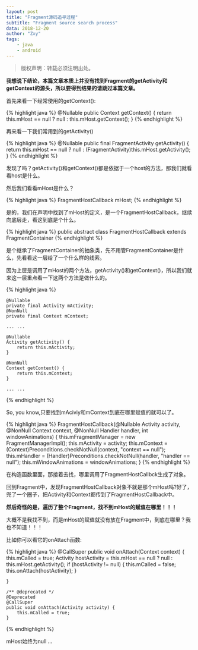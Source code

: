 ```yaml
---
layout: post
title: "Fragment源码追寻过程"
subtitle: "Fragment source search process"
data: 2018-12-20
author: "Zxy"
tags:
    - java
    - android
---
```


> 版权声明：转载必须注明出处。

**我想说下结论，本篇文章本质上并没有找到Fragment的getActivity和getContext的源头，所以要得到结果的请跳过本篇文章。**

首先来看一下经常使用的getContext():

{% highlight java %}
@Nullable
    public Context getContext() {
        return this.mHost == null ? null : this.mHost.getContext();
    }
{% endhighlight %}

再来看一下我们常用到的getActivity()

{% highlight java %}
@Nullable
    public final FragmentActivity getActivity() {
        return this.mHost == null ? null : (FragmentActivity)this.mHost.getActivity();
    }
{% endhighlight %}

发现了吗？getActivity()和getContext()都是依据于一个host的方法，那我们就看看host是什么。

然后我们看看mHost是什么？

{% highlight java %}
FragmentHostCallback mHost;
{% endhighlight %}

是的，我们在声明中找到了mHost的定义，是一个FragmentHostCallback，继续向底层走，看这到底是个什么。

{% highlight java %}
public abstract class FragmentHostCallback<E> extends FragmentContainer
{% endhighlight %}

是个继承了FragmentContainer的抽象类，先不用管FragmentContainer是什么，先看看这一层给了一个什么样的线索。

因为上层是调用了mHost的两个方法，getActivity()和getContext()，所以我们就来这一层重点看一下这两个方法是做什么的。

{% highlight java %}

    @Nullable
    private final Activity mActivity;
    @NonNull
    private final Context mContext;
	
	... ...

    @Nullable
    Activity getActivity() {
        return this.mActivity;
    }

    @NonNull
    Context getContext() {
        return this.mContext;
    }

	... ... 
{% endhighlight %}

So, you know,只要找到mAciviy和mContext到底在哪里赋值的就可以了。

{% highlight java %}
    FragmentHostCallback(@Nullable Activity activity, @NonNull Context context, @NonNull Handler handler, int windowAnimations) {
        this.mFragmentManager = new FragmentManagerImpl();
        this.mActivity = activity;
        this.mContext = (Context)Preconditions.checkNotNull(context, "context == null");
        this.mHandler = (Handler)Preconditions.checkNotNull(handler, "handler == null");
        this.mWindowAnimations = windowAnimations;
    }
{% endhighlight %}

在构造函数里面，那接着去找，哪里调用了FragmentHostCallbck生成了对象。

回到Fragment中，发现FragmentHostCallback对象不就是那个mHost吗?好了，兜了一个圈子，把Activity和Context都传到了FragmentHostCallback中。

**然后奇怪的是，遍历了整个Fragment，找不到mHost的赋值在哪里！！！**

大概不是我找不到，而是mHost的赋值就没有放在Fragment中，到底在哪里？我也不知道！！！

比如你可以看它的onAttach函数:

{% highlight java %}
    @CallSuper
    public void onAttach(Context context) {
        this.mCalled = true;
        Activity hostActivity = this.mHost == null ? null : this.mHost.getActivity();
        if (hostActivity != null) {
            this.mCalled = false;
            this.onAttach(hostActivity);
        }

    }

    /** @deprecated */
    @Deprecated
    @CallSuper
    public void onAttach(Activity activity) {
        this.mCalled = true;
    }
{% endhighlight %}

mHost始终为null ...